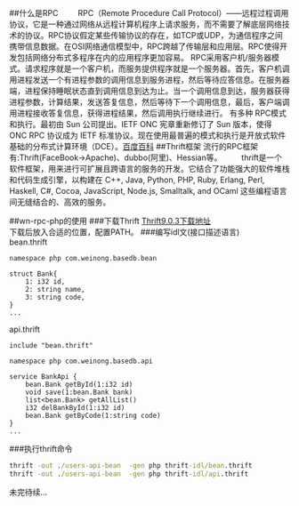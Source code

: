##什么是RPC
&#160; &#160; &#160; &#160;
RPC（Remote Procedure Call Protocol）——远程过程调用协议，它是一种通过网络从远程计算机程序上请求服务，而不需要了解底层网络技术的协议。RPC协议假定某些传输协议的存在，如TCP或UDP，为通信程序之间携带信息数据。在OSI网络通信模型中，RPC跨越了传输层和应用层。RPC使得开发包括网络分布式多程序在内的应用程序更加容易。
RPC采用客户机/服务器模式。请求程序就是一个客户机，而服务提供程序就是一个服务器。首先，客户机调用进程发送一个有进程参数的调用信息到服务进程，然后等待应答信息。在服务器端，进程保持睡眠状态直到调用信息到达为止。当一个调用信息到达，服务器获得进程参数，计算结果，发送答复信息，然后等待下一个调用信息，最后，客户端调用进程接收答复信息，获得进程结果，然后调用执行继续进行。
有多种 RPC模式和执行。最初由 Sun 公司提出。IETF ONC 宪章重新修订了 Sun 版本，使得 ONC RPC 协议成为 IETF 标准协议。现在使用最普遍的模式和执行是开放式软件基础的分布式计算环境（DCE）。[百度百科](http://baike.baidu.com/link?url=biFWaN66mb_2XrFxrVnOUhPMF_r0h1EN-_BihQH5CPo0Psp3q0BATbLx1WOpwNBf9m0TDXnUhSIP3L74c1ruGj3IdOU4oTY80oQm8Yr4Qjq)
##Thrift框架
流行的RPC框架有:Thrift(FaceBook->Apache)、dubbo(阿里)、Hessian等。
&#160; &#160; &#160; &#160;
thrift是一个软件框架，用来进行可扩展且跨语言的服务的开发。它结合了功能强大的软件堆栈和代码生成引擎，以构建在 C++, Java, Python, PHP, Ruby, Erlang, Perl, Haskell, C#, Cocoa, JavaScript, Node.js, Smalltalk, and OCaml 这些编程语言间无缝结合的、高效的服务。

##wn-rpc-php的使用
###下载Thrift
[Thrift9.0.3下载地址](http://www.apache.org/dyn/closer.cgi?path=/thrift/0.9.3/thrift-0.9.3.exe)<br/>
下载后放入合适的位置，配置PATH。
###编写idl文(接口描述语言)<br/>
bean.thrift
```idl
namespace php com.weinong.basedb.bean

struct Bank{
    1: i32 id,
    2: string name,
    3: string code,
} 
...
```
api.thrift
```idl
include "bean.thrift"

namespace php com.weinong.basedb.api

service BankApi {
    bean.Bank getById(1:i32 id)
    void save(1:bean.Bank bank)
    list<bean.Bank> getAllList()
    i32 delBankById(1:i32 id)
    bean.Bank getByCode(1:string code)
}
...
```
###执行thrift命令
```bat
thrift -out ./users-api-bean  -gen php thrift-idl/bean.thrift
thrift -out ./users-api-bean  -gen php thrift-idl/api.thrift
```
未完待续...
